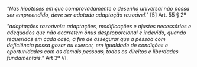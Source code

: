 *"Nas hipóteses em que comprovadamente o desenho universal não possa ser empreendido, deve ser adotada adaptação razoável."* [5] Art. 55 § 2º

*"adaptações razoáveis: adaptações, modificações e ajustes necessários e adequados que não acarretem ônus desproporcional e indevido, quando requeridos em cada caso, a fim de assegurar que a pessoa com deficiência possa gozar ou exercer, em igualdade de condições e oportunidades com as demais pessoas, todos os direitos e liberdades fundamentais."* Art 3º VI.